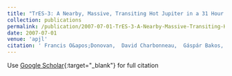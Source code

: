 ```yaml
---
title: "TrES-3: A Nearby, Massive, Transiting Hot Jupiter in a 31 Hour Orbit"
collection: publications
permalink: /publication/2007-07-01-TrES-3-A-Nearby-Massive-Transiting-Hot-Jupiter-in-a-31-Hour-Orbit
date: 2007-07-01
venue: 'apjl'
citation: ' Francis O&apos;Donovan,  David Charbonneau,  Gáspár Bakos,  Georgi Mandushev,  Edward Dunham,  Timothy Brown,  David Latham,  Guillermo Torres,  Alessandro Sozzetti,  Géza Kovács,  Mark Everett,  Nairn Baliber,  Márton Hidas,  Gilbert Esquerdo,  Markus Rabus,  Hans Deeg,  Juan Belmonte,  Lynne Hillenbrand,  Robert Stefanik, &quot;TrES-3: A Nearby, Massive, Transiting Hot Jupiter in a 31 Hour Orbit.&quot; apjl, 2007.'
---
```

Use [Google Scholar](https://scholar.google.com/scholar?q=TrES+3:+A+Nearby,+Massive,+Transiting+Hot+Jupiter+in+a+31+Hour+Orbit){:target="_blank"} for full citation